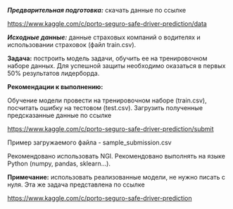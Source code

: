 ***Предварительная подготовка:*** скачать данные по ссылке

https://www.kaggle.com/c/porto-seguro-safe-driver-prediction/data

***Исходные данные:*** данные страховых компаний о водителях и
использовании страховок (файл train.csv).

**Задача:** построить модель задачи, обучить ее на тренировочном наборе
данных. Для успешной защиты необходимо оказаться в первых 50%
результатов лидерборда.

**Рекомендации к выполнению:**

Обучение модели провести на тренировочном наборе (train.csv), посчитать
ошибку на тестовом (test.csv). Загрузить полученные предсказанные данные
по ссылке

https://www.kaggle.com/c/porto-seguro-safe-driver-prediction/submit

Пример загружаемого файла - sample\_submission.csv

Рекомендовано использовать NGI. Рекомендовано выполнять на языке Python
(numpy, pandas, sklearn\...).

**Примечание:** использовать реализованные модели, не нужно писать с
нуля. Эта же задача представлена по ссылке

https://www.kaggle.com/c/porto-seguro-safe-driver-prediction
